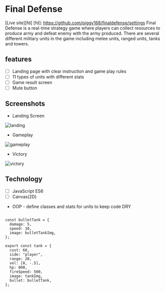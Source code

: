 # Final Defense
[Live site][fd]
[fd]: https://github.com/piggy168/finaldefense/settings
Final Defense is a real-time strategy game where players can collect resources to produce army and defeat enemy with the army produced.
There are several different military units in the game including melee units, ranged units, tanks and towers.

## features

- [ ] Landing page with clear instruction and game play rules
- [ ] 11 types of units with different stats
- [ ] Game result screen
- [ ] Mute button

## Screenshots
* Landing Screen

![landing](http://res.cloudinary.com/dlszpthqv/image/upload/c_scale,w_384/v1473931047/loading_screen01_cckoko_c3dsvd.png)
* Gameplay

![gameplay](http://res.cloudinary.com/dlszpthqv/image/upload/v1473964153/Screen_Shot_2016-09-15_at_11.27.30_AM_ohkfjn.png)
* Victory

![victory](http://res.cloudinary.com/dlszpthqv/image/upload/v1473964154/Screen_Shot_2016-09-15_at_11.28.32_AM_bzdtg6.png)


## Technology
- [ ] JavaScript ES6
- [ ] Canvas(2D)
 * OOP - define classes and stats for units to keep code DRY
 ```JaveScript

 const bulletTank = {
   damage: 5,
   speed: 10,
   image: bulletTankImg,
 };

 export const tank = {
   cost: 60,
   side: "player",
   range: 20,
   vel: [0, -.5],
   hp: 800,
   fireSpeed: 500,
   image: tankImg,
   bullet: bulletTank,
 };

 ```
